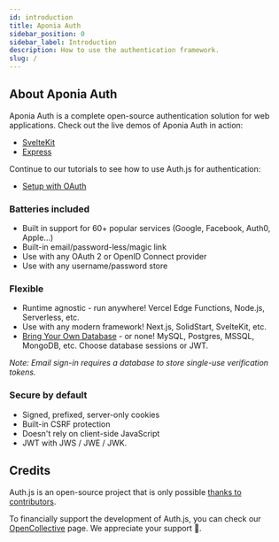 ```yaml
---
id: introduction
title: Aponia Auth
sidebar_position: 0
sidebar_label: Introduction
description: How to use the authentication framework.
slug: /
---
```


## About Aponia Auth

Aponia Auth is a complete open-source authentication solution for web applications.
Check out the live demos of Aponia Auth in action:

- [SvelteKit](https://aponia-sveltekit-example.vercel.app)
- [Express](https://sveltekit-auth-example.vercel.app)

Continue to our tutorials to see how to use Auth.js for authentication:

- [Setup with OAuth](/getting-started/oauth)

### Batteries included

- Built in support for 60+ popular services (Google, Facebook, Auth0, Apple…)
- Built-in email/password-less/magic link
- Use with any OAuth 2 or OpenID Connect provider
- Use with any username/password store

### Flexible
- Runtime agnostic - run anywhere! Vercel Edge Functions, Node.js, Serverless, etc.
- Use with any modern framework! Next.js, SolidStart, SvelteKit, etc.
- [Bring Your Own Database](/getting-started/databases) - or none! MySQL, Postgres, MSSQL, MongoDB, etc. Choose database sessions or JWT.

_Note: Email sign-in requires a database to store single-use verification tokens._

### Secure by default
- Signed, prefixed, server-only cookies
- Built-in CSRF protection
- Doesn't rely on client-side JavaScript
- JWT with JWS / JWE / JWK.

## Credits

Auth.js is an open-source project that is only possible [thanks to contributors](/contributors).

To financially support the development of Auth.js, you can check our [OpenCollective](https://opencollective.com/nextauth) page. We appreciate your support 💚.
